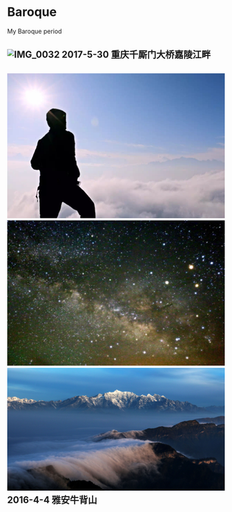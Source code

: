 # Baroque
My Baroque period

![IMG_0032](2017/IMG_0032.JPG)
2017-5-30 重庆千厮门大桥嘉陵江畔
---

![IMG_0678](2016/IMG_0678.JPG)
![IMG_0679](2016/IMG_0679.JPG)
![IMG_0680](2016/IMG_0680.JPG)
2016-4-4 雅安牛背山
---
